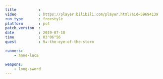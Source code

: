```yaml
---
title          :
video          : https://player.bilibili.com/player.html?aid=59694139
run_type       : freestyle
platform       : ps4
patch_version  :
date           : 2019-07-18
time           : 03'06"56
quest          : 9★-the-eye-of-the-storm

runners:
    - anne-luca

weapons:
    - long-sword
---
```

